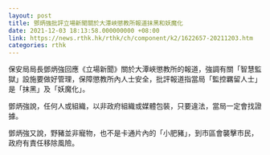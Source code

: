 ```yaml
---
layout: post
title: 鄧炳強批評立場新聞關於大潭峽懲教所報道抹黑和妖魔化
date: 2021-12-03 18:13:58.000000000 +08:00
link: https://news.rthk.hk/rthk/ch/component/k2/1622657-20211203.htm
categories: rthk
---
```


保安局局長鄧炳強回應《立場新聞》關於大潭峽懲教所的報道，強調有關「智慧監獄」設施要做好管理，保障懲教所內人士安全，批評報道指當局「監控羈留人士」是「抹黑」及「妖魔化」。

鄧炳強說，任何人或組織，以非政府組織或媒體包裝，只要違法，當局一定會找證據。

鄧炳強又說，野豬並非寵物，也不是卡通片內的「小肥豬」，到市區會襲擊市民，政府有責任移除風險。
